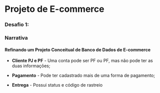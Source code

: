# Projeto de E-commerce

### Desafio 1:

### Narrativa

#### Refinando um Projeto Conceitual de Banco de Dados de E-commerce

- **Cliente PJ e PF** - Uma conta pode ser PF ou PF, mas não pode ter as duas informações;

- **Pagamento** - Pode ter cadastrado mais de uma forma de pagamento;

- **Entrega** - Possui status e código de rastreio

